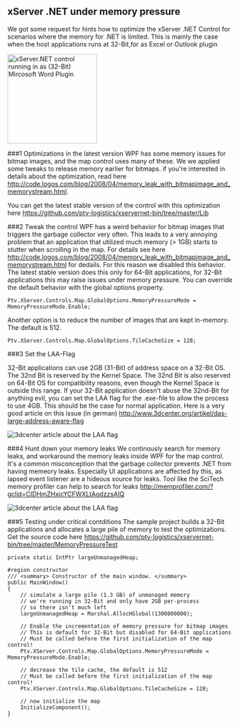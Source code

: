 ## xServer .NET under memory pressure

We got some request for hints how to optimize the xServer .NET Control for scenarios where the memory for .NET is limited. This is mainly the case when the host applications runs at 32-Bit,for as Excel or Outlook plugin

<img src="https://github.com/ptv-logistics/xservernet-bin/blob/master/MemoryPressureTest/screenshots/XServerNetOffice.png =250x" alt="xServer.NET control running in as (32-Bit) Mircosoft Word Plugin" style="height: 200px;"/>

###1 Optimizations in the latest version
WPF has some memory issues for bitmap images, and the map control uses many of these. We we applied some tweaks to release memory earlier for bitmaps. if you're interested in details about the optimization, read here http://code.logos.com/blog/2008/04/memory_leak_with_bitmapimage_and_memorystream.html. 

You can get the latest stable version of the control with this optimization here https://github.com/ptv-logistics/xservernet-bin/tree/master/Lib

###2 Tweak the control
WPF has a weird behavior for bitmap images that triggers the garbage collector very often. This leads to a very annoying problem that an application that utilized much memory (> 1GB) starts to stutter when scrolling in the map. For details see here http://code.logos.com/blog/2008/04/memory_leak_with_bitmapimage_and_memorystream.html for dedails. For this reason we disabled this behavior. The latest stable version does this only for 64-Bit applications, for 32-Bit applications this may raise issues under memory pressure. You can override the default behavior with the global options property.
```
Ptv.XServer.Controls.Map.GlobalOptions.MemoryPressureMode = MemoryPressureMode.Enable;
```

Another option is to reduce the number of images that are kept in-memory. The default is 512.
```
Ptv.XServer.Controls.Map.GlobalOptions.TileCacheSize = 128;
```

###3 Set the LAA-Flag

32-Bit applications can use 2GB (31-Bit) of address space on a 32-Bit OS. The 32nd Bit is reserved by the Kernel Space. The 32nd Bit is also reserved on 64-Bit OS for compatibility reasons, even though the Kernel Space is outside this range. If your 32-Bit application doesn't abuse the 32nd-Bit for anything evil, you can set the LAA flag for the .exe-file to allow the process to use 4GB. This should be the case for normal application. Here is a very good article on this issue (in german) http://www.3dcenter.org/artikel/das-large-address-aware-flag

![3dcenter article about the LAA flag](https://github.com/ptv-logistics/xservernet-bin/blob/master/MemoryPressureTest/screenshots/64bitnolaa.png)

###4 Hunt down your memory leaks
We continously search for memory leaks, and workaround the memory leaks inside WPF for the map control. It's a common misconception that the garbage collector prevents .NET from having memeory leaks. Especially UI applications are affected by this, as lapsed event listener are a hideous source for leaks. Tool like the SciTech memory profiler can help to search for leaks http://memprofiler.com/?gclid=CIDHmZHxicYCFWXLtAodzzsAIQ

![3dcenter article about the LAA flag](https://github.com/ptv-logistics/xservernet-bin/blob/master/MemoryPressureTest/screenshots/scitech.png)

###5 Testing under critical contditions
The sample project builds a 32-Bit applications and allocates a large pile of memory to test the optimizations. Get the source code here https://github.com/ptv-logistics/xservernet-bin/tree/master/MemoryPressureTest

```
private static IntPtr largeUnmanagedHeap;

#region constructor
/// <summary> Constructor of the main window. </summary>
public MainWindow()
{
    // simulate a large pile (1.3 GB) of unmanaged memory
    // we're running in 32-Bit and only have 2GB per-process
    // so there isn't much left
    largeUnmanagedHeap = Marshal.AllocHGlobal(1300000000);

    // Enable the incrementation of memory pressure for bitmap images
    // This is default for 32-Bit but disabled for 64-Bit applications
    // Must be called before the first initialization of the map control!
    Ptv.XServer.Controls.Map.GlobalOptions.MemoryPressureMode = MemoryPressureMode.Enable;
            
    // decrease the tile cache, the default is 512
    // Must be called before the first initialization of the map control!
    Ptv.XServer.Controls.Map.GlobalOptions.TileCacheSize = 128;

    // now initialize the map
    InitializeComponent();
}          
```

